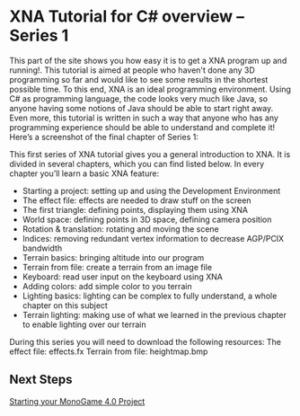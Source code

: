 # XNA Tutorial for C# overview – Series 1

This part of the site shows you how easy it is to get a XNA program up and running!. This tutorial is aimed at people who haven't done any 3D programming so far and would like to see some results in the shortest possible time. To this end, XNA is an ideal programming environment. Using C# as programming language, the code looks very much like Java, so anyone having some notions of Java should be able to start right away. Even more, this tutorial is written in such a way that anyone who has any programming experience should be able to understand and complete it! Here’s a screenshot of the final chapter of Series 1:


This first series of XNA tutorial gives you a general introduction to XNA. It is divided in several chapters, which you can find listed below. In every chapter you’ll learn a basic XNA feature:

* Starting a project: setting up and using the Development Environment
* The effect file: effects are needed to draw stuff on the screen
* The first triangle: defining points, displaying them using XNA
* World space: defining points in 3D space, defining camera position
* Rotation & translation: rotating and moving the scene
* Indices: removing redundant vertex information to decrease AGP/PCIX bandwidth
* Terrain basics: bringing altitude into our program
* Terrain from file: create a terrain from an image file
* Keyboard: read user input on the keyboard using XNA
* Adding colors: add simple color to you terrain
* Lighting basics: lighting can be complex to fully understand, a whole chapter on this subject
* Terrain lighting: making use of what we learned in the previous chapter to enable lighting over our terrain

During this series you will need to download the following resources:
The effect file: effects.fx
Terrain from file: heightmap.bmp

## Next Steps

[Starting your MonoGame 4.0 Project](Riemers3DXNA1Terrain01starting)

